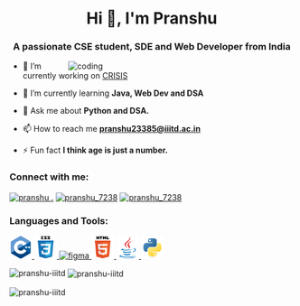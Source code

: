 <h1 align="center">Hi 👋, I'm Pranshu</h1>
<h3 align="center">A passionate CSE student, SDE and Web Developer from India</h3>

<img align="right" alt="coding" width="400" src="https://camo.githubusercontent.com/7de37139d0b4c1ce40865e799b446c0e963a3dd8fb68d239707237c40604fa3d/68747470733a2f2f63646e2e6472696262626c652e636f6d2f75736572732f3733303730332f73637265656e73686f74732f363538313234332f6176656e746f2e676966">

- 🔭 I’m currently working on [CRISIS](https://comprehensive-resource-and-incident-support-information-system.vercel.app/)

- 🌱 I’m currently learning **Java, Web Dev and DSA**

- 💬 Ask me about **Python and DSA.**

- 📫 How to reach me **pranshu23385@iiitd.ac.in**

- ⚡ Fun fact **I think age is just a number.**

<h3 align="left">Connect with me:</h3>
<p align="left">
<a href="https://linkedin.com/in/pranshu ." target="blank"><img align="center" src="https://raw.githubusercontent.com/rahuldkjain/github-profile-readme-generator/master/src/images/icons/Social/linked-in-alt.svg" alt="pranshu ." height="30" width="40" /></a>
<a href="https://codeforces.com/profile/pranshu_7238" target="blank"><img align="center" src="https://raw.githubusercontent.com/rahuldkjain/github-profile-readme-generator/master/src/images/icons/Social/codeforces.svg" alt="pranshu_7238" height="30" width="40" /></a>
<a href="https://www.leetcode.com/pranshu_7238" target="blank"><img align="center" src="https://raw.githubusercontent.com/rahuldkjain/github-profile-readme-generator/master/src/images/icons/Social/leet-code.svg" alt="pranshu_7238" height="30" width="40" /></a>
</p>

<h3 align="left">Languages and Tools:</h3>
<p align="left"> <a href="https://www.w3schools.com/cpp/" target="_blank" rel="noreferrer"> <img src="https://raw.githubusercontent.com/devicons/devicon/master/icons/cplusplus/cplusplus-original.svg" alt="cplusplus" width="40" height="40"/> </a> <a href="https://www.w3schools.com/css/" target="_blank" rel="noreferrer"> <img src="https://raw.githubusercontent.com/devicons/devicon/master/icons/css3/css3-original-wordmark.svg" alt="css3" width="40" height="40"/> </a> <a href="https://www.figma.com/" target="_blank" rel="noreferrer"> <img src="https://www.vectorlogo.zone/logos/figma/figma-icon.svg" alt="figma" width="40" height="40"/> </a> <a href="https://www.w3.org/html/" target="_blank" rel="noreferrer"> <img src="https://raw.githubusercontent.com/devicons/devicon/master/icons/html5/html5-original-wordmark.svg" alt="html5" width="40" height="40"/> </a> <a href="https://www.java.com" target="_blank" rel="noreferrer"> <img src="https://raw.githubusercontent.com/devicons/devicon/master/icons/java/java-original.svg" alt="java" width="40" height="40"/> </a> <a href="https://www.python.org" target="_blank" rel="noreferrer"> <img src="https://raw.githubusercontent.com/devicons/devicon/master/icons/python/python-original.svg" alt="python" width="40" height="40"/> </a> </p>

<p><img align="left" src="https://github-readme-stats.vercel.app/api/top-langs?username=pranshu-iiitd&show_icons=true&locale=en&layout=compact" alt="pranshu-iiitd" /></p>

<p>&nbsp;<img align="center" src="https://github-readme-stats.vercel.app/api?username=pranshu-iiitd&show_icons=true&locale=en" alt="pranshu-iiitd" /></p>

<p><img align="center" src="https://github-readme-streak-stats.herokuapp.com/?user=pranshu-iiitd&" alt="pranshu-iiitd" /></p>
